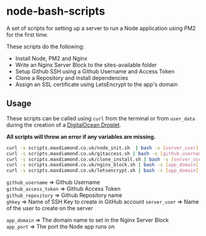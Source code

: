 # node-bash-scripts
A set of scripts for setting up a server to run a Node application using PM2 for the first time.

These scripts do the following:
- Install Node, PM2 and Nginx   
- Write an Nginx Server Block to the sites-available folder   
- Setup Github SSH using a Github Username and Access Token   
- Clone a Repository and install dependencies
- Assign an SSL certificate using LetsEncrypt to the app's domain

## Usage
These scripts can be called using ``curl`` from the terminal or from ``user_data`` during the creation of a [DigitalOcean Droplet](https://docs.digitalocean.com/products/droplets/how-to/provide-user-data/).

**All scripts will throw an error if any variables are missing.**

```bash
curl -s scripts.maxdiamond.co.uk/node_init.sh  | bash -s [server_user]
curl -s scripts.maxdiamond.co.uk/gitaccess.sh | bash -s [github_username] [ghkey] [github_access_token]
curl -s scripts.maxdiamond.co.uk/clone_install.sh | bash -s [server_user] [github_username] [github_repository]
curl -s scripts.maxdiamond.co.uk/nginx_block.sh | bash -s [app_domain] [app_port]
curl -s scripts.maxdiamond.co.uk/letsencrypt.sh | bash -s [app_domain] [email_address]
```

``github_username``       => Github Username  
``github_access_token``   => Github Access Token  
``github_repository``     => Github Repository name  
``ghkey``                 => Name of SSH Key to create in GitHub account
``server_user``            => Name of the user to create on the server  

``app_domain``            => The domain name to set in the Nginx Server Block  
``app_port``              => The port the Node app runs on  